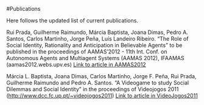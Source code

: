 #Publications

Here follows the updated list of current publications. 

Rui Prada, Guilherme Raimundo, Márcia Baptista, Joana Dimas, Pedro A.
Santos, Carlos Martinho, Jorge Peña, Luís Landeiro Ribeiro. “The Role
of Social Identity, Rationality and Anticipation in Believable Agents”
to be published in the proceedings of AAMAS’2012 - 11th Int. Conf. on
Autonomous Agents and Multiagent Systems (AAMAS 2012), IFAAMAS (aamas2012.webs.upv.es) <a href="http://www.dcc.fc.up.pt/~videojogos2011/">Link to article in AAMAS2012</a>


Márcia L. Baptista, Joana Dimas, Carlos Martinho, Jorge F. Peña, Rui
Prada, Guilherme Raimundo and Pedro A. Santos. “A Videogame to study
Social Dilemmas and Social Identity” in the proceedings of Videojogos
2011 (http://www.dcc.fc.up.pt/~videojogos2011) <a href="http://www.dcc.fc.up.pt/~videojogos2011/">Link to article in VideoJogos2011</a>